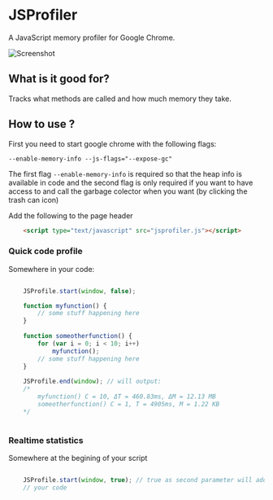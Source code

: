 ﻿# JSProfiler

A JavaScript memory profiler for Google Chrome.

![Screenshot](https://raw.github.com/cthackers/JSProfiler/master/screenshot.png)

## What is it good for?

Tracks what methods are called and how much memory they take.

## How to use ?

First you need to start google chrome with the following flags:
	
``--enable-memory-info --js-flags="--expose-gc"``

The first flag ``--enable-memory-info`` is required so that the heap info is available in code and the second flag is only required if you want to have access to and call the garbage colector when you want (by clicking the trash can icon)

Add the following to the page header

```html
	<script type="text/javascript" src="jsprofiler.js"></script>
```

### Quick code profile
Somewhere in your code:

```javascript

	JSProfile.start(window, false);

	function myfunction() {
	    // some stuff happening here
	}
	
	function someotherfunction() {
		for (var i = 0; i < 10; i++)
			myfunction();
	    // some stuff happening here
	}
	
	JSProfile.end(window); // will output:
	/*
		myfunction() C = 10, ΔT = 460.83ms, ΔM = 12.13 MB
		someotherfunction() C = 1, T = 4905ms, M = 1.22 KB
	*/
	
```

### Realtime statistics
Somewhere at the begining of your script

```javascript

	JSProfile.start(window, true); // true as second parameter will add the html graph window in your page and update it every 500ms
	// your code
```